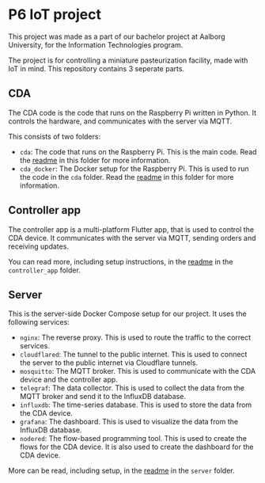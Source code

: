 # P6 IoT project
This project was made as a part of our bachelor project at Aalborg University, for the Information Technologies program.

The project is for controlling a miniature pasteurization facility, made with IoT in mind. This repository contains 3 seperate parts.

## CDA
The CDA code is the code that runs on the Raspberry Pi written in Python. It controls the hardware, and communicates with the server via MQTT.

This consists of two folders:
- `cda`: The code that runs on the Raspberry Pi. This is the main code. Read the [readme](cda/README.md) in this folder for more information.
- `cda_docker`: The Docker setup for the Raspberry Pi. This is used to run the code in the `cda` folder. Read the [readme](cda_docker/README.md) in this folder for more information.

## Controller app
The controller app is a multi-platform Flutter app, that is used to control the CDA device. It communicates with the server via MQTT, sending orders and receiving updates.

You can read more, including setup instructions, in the [readme](controller_app/README.md) in the `controller_app` folder.

## Server
This is the server-side Docker Compose setup for our project. It uses the following services:
- `nginx`: The reverse proxy. This is used to route the traffic to the correct services.
- `cloudflared`: The tunnel to the public internet. This is used to connect the server to the public internet via Cloudflare tunnels.
- `mosquitto`: The MQTT broker. This is used to communicate with the CDA device and the controller app.
- `telegraf`: The data collector. This is used to collect the data from the MQTT broker and send it to the InfluxDB database.
- `influxdb`: The time-series database. This is used to store the data from the CDA device.
- `grafana`: The dashboard. This is used to visualize the data from the InfluxDB database.
- `nodered`: The flow-based programming tool. This is used to create the flows for the CDA device. It is also used to create the dashboard for the CDA device.

More can be read, including setup, in the [readme](server/README.md) in the `server` folder.